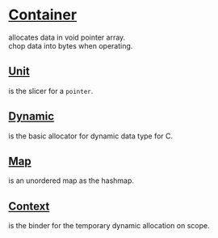 # <a href="../README.md">Container</a>
allocates data in void pointer array.  
chop data into bytes when operating.

## <a href="./Container/Unit.md" id="Unit">Unit</a>
is the slicer for a `pointer`.

## <a href="./Container/Dynamic.md" id="Dynamic">Dynamic</a>
is the basic allocator for dynamic data type for C.

## <a href="./Container/Map.md" id="Map">Map</a>
is an unordered map as the hashmap.

## <a href="./Container/Context.md" id="Context">Context</a>
is the binder for the temporary dynamic allocation on scope.